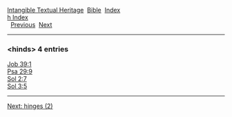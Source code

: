 [Intangible Textual Heritage](../../index)  [Bible](../index) 
[Index](index)   
[h Index](_h_)  
  [Previous](c05482)  [Next](c05484) 

------------------------------------------------------------------------

### &lt;hinds&gt; 4 entries

[Job 39:1](../kjv/job039.htm#001)  
[Psa 29:9](../kjv/psa029.htm#009)  
[Sol 2:7](../kjv/sol002.htm#007)  
[Sol 3:5](../kjv/sol003.htm#005)  

------------------------------------------------------------------------

[Next: hinges (2)](c05484)
